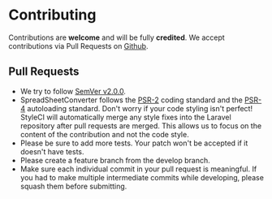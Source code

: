 # Contributing

Contributions are **welcome** and will be fully **credited**. We accept contributions via Pull Requests on [Github](https://github.com/stepupdream/spread-sheet-converter).

## Pull Requests

- We try to follow [SemVer v2.0.0](http://semver.org/).
- SpreadSheetConverter follows the [PSR-2](https://github.com/php-fig/fig-standards/blob/master/accepted/PSR-2-coding-style-guide.md) coding standard and the [PSR-4](https://github.com/php-fig/fig-standards/blob/master/accepted/PSR-4-autoloader.md) autoloading standard.
  Don't worry if your code styling isn't perfect! StyleCI will automatically merge any style fixes into the Laravel repository after pull requests are merged. This allows us to focus on the content of the contribution and not the code style.
- Please be sure to add more tests. Your patch won't be accepted if it doesn't have tests.
- Please create a feature branch from the develop branch.
- Make sure each individual commit in your pull request is meaningful. If you had to make multiple intermediate commits while developing, please squash them before submitting.